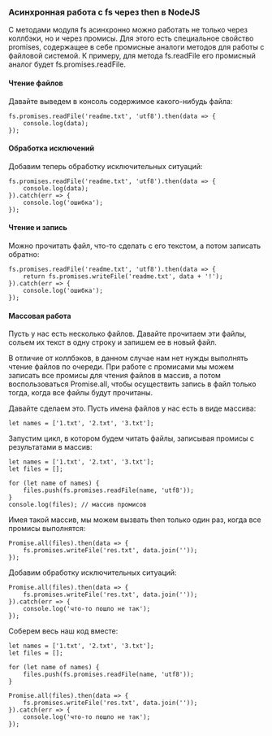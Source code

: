 ### Асинхронная работа с fs через then в NodeJS

С методами модуля fs асинхронно можно работать не только через коллбэки, но и через промисы. Для этого есть специальное свойство promises, содержащее в себе промисные аналоги методов для работы с файловой системой. К примеру, для метода fs.readFile его промисный аналог будет fs.promises.readFile.

#### Чтение файлов
Давайте выведем в консоль содержимое какого-нибудь файла:
```
fs.promises.readFile('readme.txt', 'utf8').then(data => {
	console.log(data);
});
```
#### Обработка исключений
Добавим теперь обработку исключительных ситуаций:

```
fs.promises.readFile('readme.txt', 'utf8').then(data => {
	console.log(data);
}).catch(err => {
	console.log('ошибка');
});
```

#### Чтение и запись
Можно прочитать файл, что-то сделать с его текстом, а потом записать обратно:

```
fs.promises.readFile('readme.txt', 'utf8').then(data => {
	return fs.promises.writeFile('readme.txt', data + '!');
}).catch(err => {
	console.log('ошибка');
});
```

#### Массовая работа
Пусть у нас есть несколько файлов. Давайте прочитаем эти файлы, сольем их текст в одну строку и запишем ее в новый файл.

В отличие от коллбэков, в данном случае нам нет нужды выполнять чтение файлов по очереди. При работе с промисами мы можем записать все промисы для чтения файлов в массив, а потом воспользоваться Promise.all, чтобы осуществить запись в файл только тогда, когда все файлы будут прочитаны.

Давайте сделаем это. Пусть имена файлов у нас есть в виде массива:

``let names = ['1.txt', '2.txt', '3.txt'];``

Запустим цикл, в котором будем читать файлы, записывая промисы с результатами в массив:

```
let names = ['1.txt', '2.txt', '3.txt'];
let files = [];

for (let name of names) {
	files.push(fs.promises.readFile(name, 'utf8'));
}
console.log(files); // массив промисов
```

Имея такой массив, мы можем вызвать then только один раз, когда все промисы выполнятся:

```
Promise.all(files).then(data => {
	fs.promises.writeFile('res.txt', data.join(''));
});
```

Добавим обработку исключительных ситуаций:

```
Promise.all(files).then(data => {
	fs.promises.writeFile('res.txt', data.join(''));
}).catch(err => {
	console.log('что-то пошло не так');
});
```

Соберем весь наш код вместе:

```
let names = ['1.txt', '2.txt', '3.txt'];
let files = [];

for (let name of names) {
	files.push(fs.promises.readFile(name, 'utf8'));
}

Promise.all(files).then(data => {
	fs.promises.writeFile('res.txt', data.join(''));
}).catch(err => {
	console.log('что-то пошло не так');
});
```